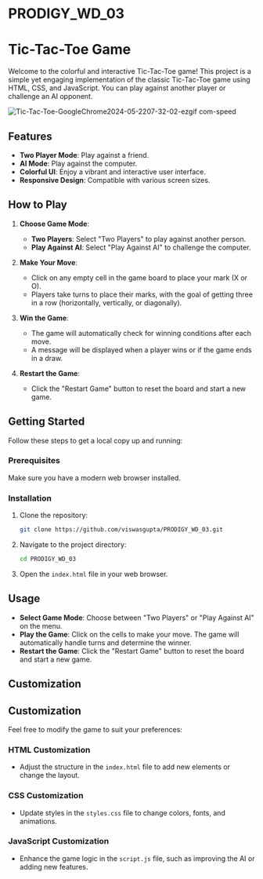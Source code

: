 # PRODIGY_WD_03

# Tic-Tac-Toe Game

Welcome to the colorful and interactive Tic-Tac-Toe game! This project is a simple yet engaging implementation of the classic Tic-Tac-Toe game using HTML, CSS, and JavaScript. You can play against another player or challenge an AI opponent.

![Tic-Tac-Toe-GoogleChrome2024-05-2207-32-02-ezgif com-speed](https://github.com/viswasgupta/PRODIGY_WD_03/assets/118326079/81f1c50d-84b2-4bd2-bbec-ba599e3b1c0a)


## Features

- **Two Player Mode**: Play against a friend.
- **AI Mode**: Play against the computer.
- **Colorful UI**: Enjoy a vibrant and interactive user interface.
- **Responsive Design**: Compatible with various screen sizes.

## How to Play

1. **Choose Game Mode**: 
   - **Two Players**: Select "Two Players" to play against another person.
   - **Play Against AI**: Select "Play Against AI" to challenge the computer.

2. **Make Your Move**:
   - Click on any empty cell in the game board to place your mark (X or O).
   - Players take turns to place their marks, with the goal of getting three in a row (horizontally, vertically, or diagonally).

3. **Win the Game**:
   - The game will automatically check for winning conditions after each move.
   - A message will be displayed when a player wins or if the game ends in a draw.

4. **Restart the Game**:
   - Click the "Restart Game" button to reset the board and start a new game.


## Getting Started

Follow these steps to get a local copy up and running:

### Prerequisites

Make sure you have a modern web browser installed.

### Installation

1. Clone the repository:
    ```sh
    git clone https://github.com/viswasgupta/PRODIGY_WD_03.git
    ```
2. Navigate to the project directory:
    ```sh
    cd PRODIGY_WD_03
    ```
3. Open the `index.html` file in your web browser.

## Usage

- **Select Game Mode**: Choose between "Two Players" or "Play Against AI" on the menu.
- **Play the Game**: Click on the cells to make your move. The game will automatically handle turns and determine the winner.
- **Restart the Game**: Click the "Restart Game" button to reset the board and start a new game.

## Customization

## Customization

Feel free to modify the game to suit your preferences:

### HTML Customization
- Adjust the structure in the `index.html` file to add new elements or change the layout.

### CSS Customization
- Update styles in the `styles.css` file to change colors, fonts, and animations.

### JavaScript Customization
- Enhance the game logic in the `script.js` file, such as improving the AI or adding new features.


